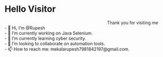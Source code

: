 

<!--
**rupesh4950/rupesh4950** is a ✨ _special_ ✨ repository because its `README.md` (this file) appears on your GitHub profile.
-->
<h1>Hello Visitor</h1>
 <marquee behavior="alternate"> Thank you for visiting me </marquee>
<br>
- 👋 Hi, I’m @Rupesh
<br>
- 🔭 I’m currently working on Java Selenium.
<br>
- 🌱 I’m currently learning cyber security.
<br>
- 👯 I’m looking to collaborate on automation tools.
<br>
- 📫 How to reach me: mekalarupesh7981842197@gmail.com.
<br>

